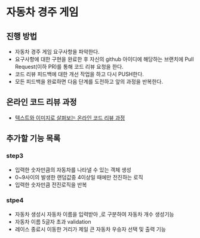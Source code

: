 # 자동차 경주 게임
## 진행 방법
* 자동차 경주 게임 요구사항을 파악한다.
* 요구사항에 대한 구현을 완료한 후 자신의 github 아이디에 해당하는 브랜치에 Pull Request(이하 PR)를 통해 코드 리뷰 요청을 한다.
* 코드 리뷰 피드백에 대한 개선 작업을 하고 다시 PUSH한다.
* 모든 피드백을 완료하면 다음 단계를 도전하고 앞의 과정을 반복한다.

## 온라인 코드 리뷰 과정
* [텍스트와 이미지로 살펴보는 온라인 코드 리뷰 과정](https://github.com/next-step/nextstep-docs/tree/master/codereview)

## 추가할 기능 목록
### step3
* 입력한 숫자만큼의 자동차를 나타낼 수 있는 객체 생성
* 0~9사이의 발생한 랜덤값중 4이상일 때에만 전진하는 로직
* 입력한 숫자만큼 전진로직을 반복

### stpe4
* 자동차 생성시 자동차 이름을 입력받아 ,로 구분하여 자동차 개수 생성기능
* 자동차 이름 5글자 초과 validation
* 레이스 종료시 이동한 거리가 제일 큰 자동차 우승자 선택 및 출력 기능